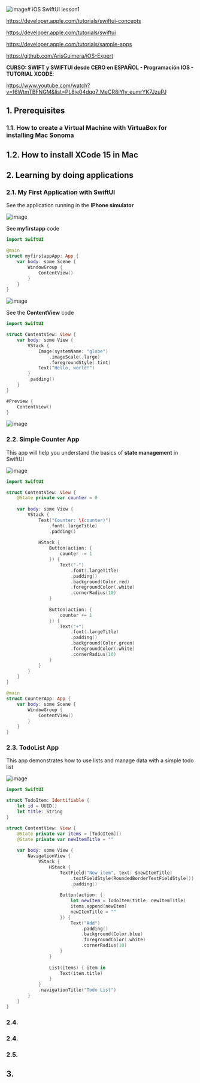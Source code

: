 ![image](https://github.com/luiscoco/iOS_SwiftUI_XCode_lesson1/assets/32194879/0d0911f7-3976-4831-83b9-01501898820d)# iOS  SwiftUI lesson1

https://developer.apple.com/tutorials/swiftui-concepts

https://developer.apple.com/tutorials/swiftui

https://developer.apple.com/tutorials/sample-apps

https://github.com/ArisGuimera/iOS-Expert

**CURSO: SWIFT y SWIFTUI desde CERO en ESPAÑOL - Programación IOS - TUTORIAL XCODE**:

https://www.youtube.com/watch?v=f6WtmTBFNGM&list=PL8ie04dqq7_MeCR8iYIy_eumrYK7JzuPJ

## 1. Prerequisites

### 1.1. How to create a Virtual Machine with VirtuaBox for installing Mac Sonoma



## 1.2. How to install XCode 15 in Mac 



## 2. Learning by doing applications

### 2.1. My First Application with SwiftUI

See the application running in the **IPhone simulator** 

![image](https://github.com/luiscoco/iOS_SwiftUI_XCode_lesson1/assets/32194879/121bb917-9bbd-49ed-9327-898c300869ea)

See **myfirstapp** code

```swift
import SwiftUI

@main
struct myfirstappApp: App {
    var body: some Scene {
        WindowGroup {
            ContentView()
        }
    }
}
```

![image](https://github.com/luiscoco/iOS_SwiftUI_XCode_lesson1/assets/32194879/7c708ee9-26f0-4fa1-8845-280c0f14c03c)

See the **ContentView** code

```swift
import SwiftUI

struct ContentView: View {
    var body: some View {
        VStack {
            Image(systemName: "globe")
                .imageScale(.large)
                .foregroundStyle(.tint)
            Text("Hello, world!")
        }
        .padding()
    }
}

#Preview {
    ContentView()
}
```

![image](https://github.com/luiscoco/iOS_SwiftUI_XCode_lesson1/assets/32194879/76c521bf-63c5-4022-819a-b288884a17a2)

### 2.2. Simple Counter App

This app will help you understand the basics of **state management** in SwiftUI

![image](https://github.com/luiscoco/iOS_SwiftUI_XCode_lesson1/assets/32194879/89c7e5c8-fae0-4905-aa9f-9858ce9dacdd)

```swift
import SwiftUI

struct ContentView: View {
    @State private var counter = 0
    
    var body: some View {
        VStack {
            Text("Counter: \(counter)")
                .font(.largeTitle)
                .padding()
            
            HStack {
                Button(action: {
                    counter -= 1
                }) {
                    Text("-")
                        .font(.largeTitle)
                        .padding()
                        .background(Color.red)
                        .foregroundColor(.white)
                        .cornerRadius(10)
                }
                
                Button(action: {
                    counter += 1
                }) {
                    Text("+")
                        .font(.largeTitle)
                        .padding()
                        .background(Color.green)
                        .foregroundColor(.white)
                        .cornerRadius(10)
                }
            }
        }
    }
}

@main
struct CounterApp: App {
    var body: some Scene {
        WindowGroup {
            ContentView()
        }
    }
}
```

### 2.3. TodoList App

This app demonstrates how to use lists and manage data with a simple todo list

![image](https://github.com/luiscoco/iOS_SwiftUI_XCode_lesson1/assets/32194879/e2a76bee-4aa5-4280-ad57-e77b5db9e31a)

```swift
import SwiftUI

struct TodoItem: Identifiable {
    let id = UUID()
    let title: String
}

struct ContentView: View {
    @State private var items = [TodoItem]()
    @State private var newItemTitle = ""
    
    var body: some View {
        NavigationView {
            VStack {
                HStack {
                    TextField("New item", text: $newItemTitle)
                        .textFieldStyle(RoundedBorderTextFieldStyle())
                        .padding()
                    
                    Button(action: {
                        let newItem = TodoItem(title: newItemTitle)
                        items.append(newItem)
                        newItemTitle = ""
                    }) {
                        Text("Add")
                            .padding()
                            .background(Color.blue)
                            .foregroundColor(.white)
                            .cornerRadius(10)
                    }
                }
                
                List(items) { item in
                    Text(item.title)
                }
            }
            .navigationTitle("Todo List")
        }
    }
}
```



### 2.4. 




### 2.4. 




### 2.5. 



## 3. 
